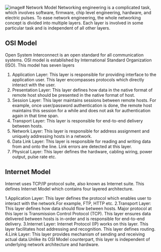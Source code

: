 ![image](https://github.com/user-attachments/assets/70c15d2f-546c-4bb9-9320-299961e3218d)# Network Model
Networking engineering is a complicated task, which involves software, firmware, chip level engineering, hardware, and electric pulses. To ease network engineering, the whole networking concept is divided into multiple layers. Each layer is involved in some particular task and is independent of all other layers.

## OSI Model
Open System Interconnect is an open standard for all communication systems. OSI model is established by International Standard Organization (ISO). This model has seven layers

1. Application Layer: This layer is responsible for providing interface to the application user. This layer encompasses protocols which directly interact with the user.
2. Presentation Layer: This layer defines how data in the native format of remote host should be presented in the native format of host.
3. Session Layer: This layer maintains sessions between remote hosts. For example, once user/password authentication is done, the remote host maintains this session for a while and does not ask for authentication again in that time span.
4. Transport Layer: This layer is responsible for end-to-end delivery between hosts.
5. Network Layer: This layer is responsible for address assignment and uniquely addressing hosts in a network.
6. Data Link Layer: This layer is responsible for reading and writing data from and onto the line. Link errors are detected at this layer.
7. Physical Layer: This layer defines the hardware, cabling wiring, power output, pulse rate etc.

## Internet Model
Internet uses TCP/IP protocol suite, also known as Internet suite. This defines Internet Model which contains four layered architecture. 

1.Application Layer: This layer defines the protocol which enables user to interact with the network.For example, FTP, HTTP etc.
2.Transport Layer: This layer defines how data should flow between hosts. Major protocol at this layer is Transmission Control Protocol (TCP). This layer ensures data delivered between hosts is in-order and is responsible for end-to-end delivery.
3.Internet Layer: Internet Protocol (IP) works on this layer. This layer facilitates host addressing and recognition. This layer defines routing.
4.Link Layer: This layer provides mechanism of sending and receiving actual data.Unlike its OSI Model counterpart, this layer is independent of underlying network architecture and hardware.
